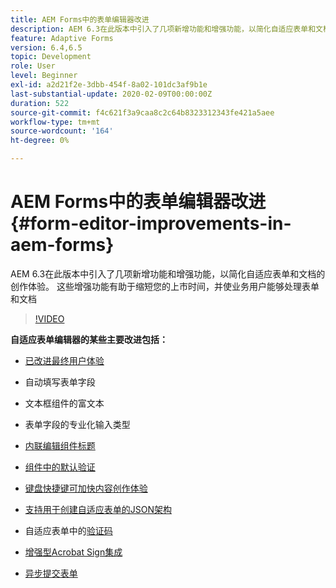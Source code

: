 ```yaml
---
title: AEM Forms中的表单编辑器改进
description: AEM 6.3在此版本中引入了几项新增功能和增强功能，以简化自适应表单和文档的创作体验。 这些增强功能有助于缩短您的上市时间，并使业务用户能够处理表单和文档
feature: Adaptive Forms
version: 6.4,6.5
topic: Development
role: User
level: Beginner
exl-id: a2d21f2e-3dbb-454f-8a02-101dc3af9b1e
last-substantial-update: 2020-02-09T00:00:00Z
duration: 522
source-git-commit: f4c621f3a9caa8c2c64b8323312343fe421a5aee
workflow-type: tm+mt
source-wordcount: '164'
ht-degree: 0%

---
```


# AEM Forms中的表单编辑器改进 {#form-editor-improvements-in-aem-forms}

AEM 6.3在此版本中引入了几项新增功能和增强功能，以简化自适应表单和文档的创作体验。 这些增强功能有助于缩短您的上市时间，并使业务用户能够处理表单和文档

>[!VIDEO](https://video.tv.adobe.com/v/19500?quality=12&learn=on)

**自适应表单编辑器的某些主要改进包括：**

* [已改进最终用户体验](https://helpx.adobe.com/aem-forms/6-3/introduction-forms-authoring.html)

* 自动填写表单字段
* 文本框组件的富文本
* 表单字段的专业化输入类型

* [内联编辑组件标题](https://helpx.adobe.com/aem-forms/6-3/introduction-forms-authoring.html)
* [组件中的默认验证](https://helpx.adobe.com/aem-forms/6-3/introduction-forms-authoring.html)
* [键盘快捷键可加快内容创作体验](https://helpx.adobe.com/aem-forms/6-3/keyboard-shortcuts.html#AdaptiveFormEditor)
* [支持用于创建自适应表单的JSON架构](https://helpx.adobe.com/aem-forms/6-3/adaptive-form-json-schema-form-model.html)
* 自适应表单中的[验证码](https://helpx.adobe.com/aem-forms/6-3/captcha-adaptive-forms.html)
* [增强型Acrobat Sign集成](https://helpx.adobe.com/aem-forms/6-3/working-with-adobe-sign.html)
* [异步提交表单](https://helpx.adobe.com/aem-forms/6-3/asynchronous-submissions-adaptive-forms.html)
